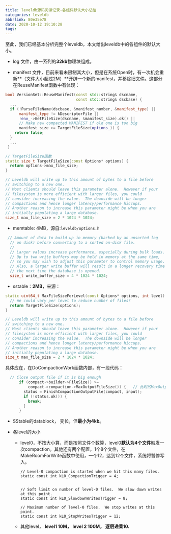 ```yaml
---
title: leveldb源码阅读记录-各组件默认大小总结
categories: leveldb
abbrlink: 80e35e78
date: 2020-10-12 19:10:28
tags:
---
```


至此，我们已经基本分析完整个leveldb，本文给出leveldb中的各组件的默认大小。

- log 文件，由一系列的**32kb**物理块组成。

- manifest 文件，目前来看未限制其大小，但是在系统Open时，有一次机会重新**（文件大小超过2M）**开辟一个新的manifest，并移除旧文件。这部分在ReuseManifest函数中有体现：

<!--more-->

```c++
bool VersionSet::ReuseManifest(const std::string& dscname,
                               const std::string& dscbase) {
  ...
  if (!ParseFileName(dscbase, &manifest_number, &manifest_type) ||
      manifest_type != kDescriptorFile ||
      !env_->GetFileSize(dscname, &manifest_size).ok() ||
      // Make new compacted MANIFEST if old one is too big
      manifest_size >= TargetFileSize(options_)) {
    return false;
  }
  ...
 }

// TargetFileSize函数
static size_t TargetFileSize(const Options* options) {
  return options->max_file_size;
}

// Leveldb will write up to this amount of bytes to a file before
// switching to a new one.
// Most clients should leave this parameter alone.  However if your
// filesystem is more efficient with larger files, you could
// consider increasing the value.  The downside will be longer
// compactions and hence longer latency/performance hiccups.
// Another reason to increase this parameter might be when you are
// initially populating a large database.
size_t max_file_size = 2 * 1024 * 1024;
```

- memtable: 4MB，源自:`leveldb/options.h`

```c++
 // Amount of data to build up in memory (backed by an unsorted log
  // on disk) before converting to a sorted on-disk file.
  //
  // Larger values increase performance, especially during bulk loads.
  // Up to two write buffers may be held in memory at the same time,
  // so you may wish to adjust this parameter to control memory usage.
  // Also, a larger write buffer will result in a longer recovery time
  // the next time the database is opened.
  size_t write_buffer_size = 4 * 1024 * 1024;
```

- sstable：**2MB**，来源：

```c++
static uint64_t MaxFileSizeForLevel(const Options* options, int level) {
  // We could vary per level to reduce number of files?
  return TargetFileSize(options);
}

// Leveldb will write up to this amount of bytes to a file before
// switching to a new one.
// Most clients should leave this parameter alone.  However if your
// filesystem is more efficient with larger files, you could
// consider increasing the value.  The downside will be longer
// compactions and hence longer latency/performance hiccups.
// Another reason to increase this parameter might be when you are
// initially populating a large database.
size_t max_file_size = 2 * 1024 * 1024;
```

具体应在，在DoCompactionWork函数内部，有一段代码：

```c++
  // Close output file if it is big enough
      if (compact->builder->FileSize() >=
          compact->compaction->MaxOutputFileSize()) {	// 此时的MaxOutputFileSize（）返回的就是2MB
        status = FinishCompactionOutputFile(compact, input);
        if (!status.ok()) {
          break;
        }
      }
```

- SStable的datablock， 变长，但**最小为4kb**。

- 各level的大小

  - level0，不按大小算，而是按照文件个数算，level0**默认为4个文件**触发一次compaction。其他还有两个配置，1个8个文件，在MakeRoomForWrite函数中使用，一个12，达到12个文件，系统将暂停写入。

    ```
    // Level-0 compaction is started when we hit this many files.
    static const int kL0_CompactionTrigger = 4;
    
    
    // Soft limit on number of level-0 files.  We slow down writes at this point.
    static const int kL0_SlowdownWritesTrigger = 8;
    
    // Maximum number of level-0 files.  We stop writes at this point.
    static const int kL0_StopWritesTrigger = 12;
    ```

  - 其他level， **level1 10M， level 2 100M， 逐层递乘10.**

  